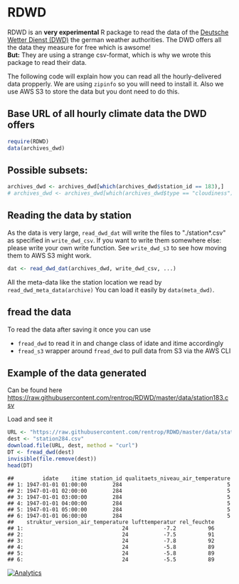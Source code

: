 # RDWD

RDWD is an __very experimental__ R package to read the data of the [Deutsche Wetter Dienst (DWD)](http://www.dwd.de/)
the german weather authorities.
The DWD offers all the data they measure for free which is awsome!  
__But:__ They are using a strange csv-format, which is why we wrote this package to read their data.

The following code will explain how you can read all the hourly-delivered data propperly.
We are using `zipinfo` so you will need to install it. Also we use AWS S3 to store the data but you dont need to do this.

## Base URL of all hourly climate data the DWD offers

```r
require(RDWD)
data(archives_dwd)
```

## Possible subsets:

```r
archives_dwd <- archives_dwd[which(archives_dwd$station_id == 183),]
# archives_dwd <- archives_dwd[which(archives_dwd$type == "cloudiness"),]
```

## Reading the data by station
As the data is very large, `read_dwd_dat` will write the files to "./station*.csv" as
specified in `write_dwd_csv`. If you want to write them somewhere else: 
please write your own write function. See `write_dwd_s3` to see how moving them to AWS S3 might work.

```r
dat <- read_dwd_dat(archives_dwd, write_dwd_csv, ...)
```

All the meta-data like the station location we read by `read_dwd_meta_data(archive)`
You can load it easily by `data(meta_dwd)`.

## fread the data
To read the data after saving it once you can use

* `fread_dwd` to read it in and change class of idate and itime accordingly
* `fread_s3` wrapper around `fread_dwd` to pull data from S3 via the AWS CLI

## Example of the data generated
Can be found here https://raw.githubusercontent.com/rentrop/RDWD/master/data/station183.csv

Load and see it





```r
URL <- "https://raw.githubusercontent.com/rentrop/RDWD/master/data/station284.csv"
dest <- "station284.csv"
download.file(URL, dest, method = "curl")
DT <- fread_dwd(dest)
invisible(file.remove(dest))
head(DT)
```

```
##         idate    itime station_id qualitaets_niveau_air_temperature
## 1: 1947-01-01 01:00:00        284                                 5
## 2: 1947-01-01 02:00:00        284                                 5
## 3: 1947-01-01 03:00:00        284                                 5
## 4: 1947-01-01 04:00:00        284                                 5
## 5: 1947-01-01 05:00:00        284                                 5
## 6: 1947-01-01 06:00:00        284                                 5
##    struktur_version_air_temperature lufttemperatur rel_feuchte
## 1:                               24           -7.2          96
## 2:                               24           -7.5          91
## 3:                               24           -7.8          92
## 4:                               24           -5.8          89
## 5:                               24           -5.8          89
## 6:                               24           -5.5          89
```




[![Analytics](https://ga-beacon.appspot.com/UA-56469723-1/rentrop/RDWD)](https://github.com/igrigorik/ga-beacon)
